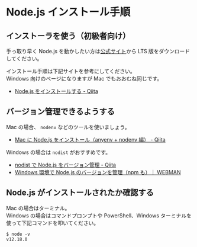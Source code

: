 # Node.js インストール手順

## インストーラを使う（初級者向け）

手っ取り早く Node.js を動かしたい方は[公式サイト](https://nodejs.org/ja/)から LTS 版をダウンロードしてください。

インストール手順は下記サイトを参考にしてください。  
Windows 向けのページになりますが Mac でもおおむね同じです。

- [Node.js をインストールする - Qiita](https://qiita.com/sefoo0104/items/0653c935ea4a4db9dc2b)

## バージョン管理できるようする

Mac の場合、 `nodenv` などのツールを使いましょう。

- [Mac に Node.js をインストール（anyenv + nodenv 編） - Qiita](https://qiita.com/kyosuke5_20/items/eece817eb283fc9d214f)

Windows の場合は `nodist` がおすすめです。

- [nodist で Node.js をバージョン管理 - Qiita](https://qiita.com/satoyan419/items/56e0b5f35912b9374305)
- [Windows 環境で Node.js のバージョンを管理（npm も）｜ WEBMAN](https://webman-japan.com/win-node-npm-ver-manage/)

## Node.js がインストールされたか確認する

Mac の場合はターミナル。  
Windows の場合はコマンドプロンプトや PowerShell、Windows ターミナルを使って下記コマンドを叩いてください。

```shell
$ node -v
v12.18.0
```
